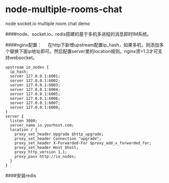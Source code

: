 # node-multiple-rooms-chat
node socket.io multiple room chat demo

####node、socket.io、redis搭建的基于多机多进程的消息即时IM系统。

####nginx配置：    
在http下新增upstream配置ip_hash，如果多机，则添加多个替换下面ip地址即可。然后配置server里的location规则。nginx须>1.3才可支持websocket。
````
upstream io_nodes {
  ip_hash;
  server 127.0.0.1:6001;
  server 127.0.0.1:6002;
  server 127.0.0.1:6003;
  server 127.0.0.1:6004;
  server 127.0.0.1:6005;
  server 127.0.0.1:6006;
  server 127.0.0.1:6007;
  server 127.0.0.1:6008;
}
server {
  listen 3000;
  server_name io.yourhost.com;
  location / {
    proxy_set_header Upgrade $http_upgrade;
    proxy_set_header Connection "upgrade";
    proxy_set_header X-Forwarded-For $proxy_add_x_forwarded_for;
    proxy_set_header Host $host;
    proxy_http_version 1.1;
    proxy_pass http://io_nodes;
  }
}
````
####安装redis
